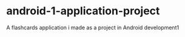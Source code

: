 # android-1-application-project
A flashcards application i made as a project in Android development1 
